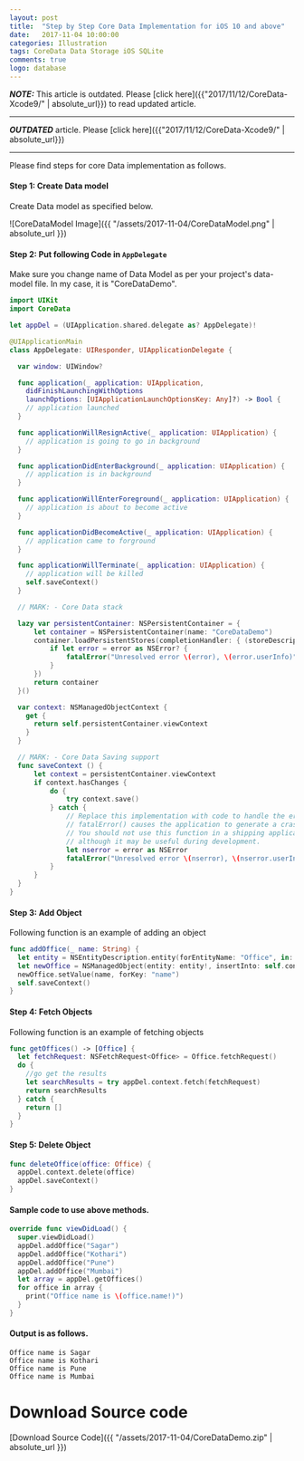 ```yaml
---
layout: post
title:  "Step by Step Core Data Implementation for iOS 10 and above"
date:   2017-11-04 10:00:00
categories: Illustration
tags: CoreData Data Storage iOS SQLite
comments: true
logo: database
---
```


***NOTE:*** This article is outdated. Please [click here]({{"2017/11/12/CoreData-Xcode9/" | absolute_url}}) to read updated article.

---

***OUTDATED*** article. Please [click here]({{"2017/11/12/CoreData-Xcode9/" | absolute_url}})

---

Please find steps for core Data implementation as follows.

#### Step 1: Create Data model 

Create Data model as specified below.

![CoreDataModel Image]({{ "/assets/2017-11-04/CoreDataModel.png" | absolute_url }})

#### Step 2: Put following Code in `AppDelegate`

Make sure you change name of Data Model as per your project's data-model file.
In my case, it is "CoreDataDemo".

```swift
import UIKit
import CoreData

let appDel = (UIApplication.shared.delegate as? AppDelegate)!

@UIApplicationMain
class AppDelegate: UIResponder, UIApplicationDelegate {

  var window: UIWindow?

  func application(_ application: UIApplication, 
    didFinishLaunchingWithOptions 
    launchOptions: [UIApplicationLaunchOptionsKey: Any]?) -> Bool {
    // application launched
  }

  func applicationWillResignActive(_ application: UIApplication) {
    // application is going to go in background
  }

  func applicationDidEnterBackground(_ application: UIApplication) {
    // application is in background
  }

  func applicationWillEnterForeground(_ application: UIApplication) {
    // application is about to become active
  }

  func applicationDidBecomeActive(_ application: UIApplication) {
    // application came to forground
  }

  func applicationWillTerminate(_ application: UIApplication) {
    // application will be killed
    self.saveContext()
  }

  // MARK: - Core Data stack

  lazy var persistentContainer: NSPersistentContainer = {
      let container = NSPersistentContainer(name: "CoreDataDemo")
      container.loadPersistentStores(completionHandler: { (storeDescription, error) in
          if let error = error as NSError? {
              fatalError("Unresolved error \(error), \(error.userInfo)")
          }
      })
      return container
  }()

  var context: NSManagedObjectContext {
    get {
      return self.persistentContainer.viewContext
    }
  }

  // MARK: - Core Data Saving support
  func saveContext () {
      let context = persistentContainer.viewContext
      if context.hasChanges {
          do {
              try context.save()
          } catch {
              // Replace this implementation with code to handle the error appropriately.
              // fatalError() causes the application to generate a crash log and terminate. 
              // You should not use this function in a shipping application, 
              // although it may be useful during development.
              let nserror = error as NSError
              fatalError("Unresolved error \(nserror), \(nserror.userInfo)")
          }
      }
  }
}
```

#### Step 3: Add Object

Following function is an example of adding an object

```swift
func addOffice(_ name: String) {
  let entity = NSEntityDescription.entity(forEntityName: "Office", in: self.context)
  let newOffice = NSManagedObject(entity: entity!, insertInto: self.context)
  newOffice.setValue(name, forKey: "name")
  self.saveContext()
}
```

#### Step 4: Fetch Objects

Following function is an example of fetching objects

```swift
func getOffices() -> [Office] {
  let fetchRequest: NSFetchRequest<Office> = Office.fetchRequest()
  do {
    //go get the results
    let searchResults = try appDel.context.fetch(fetchRequest)
    return searchResults
  } catch {
    return []
  }
}
```

#### Step 5: Delete Object

```swift
func deleteOffice(office: Office) {
  appDel.context.delete(office)
  appDel.saveContext()
}
```

#### Sample code to use above methods.

```swift
override func viewDidLoad() {
  super.viewDidLoad()
  appDel.addOffice("Sagar")
  appDel.addOffice("Kothari")
  appDel.addOffice("Pune")
  appDel.addOffice("Mumbai")
  let array = appDel.getOffices()
  for office in array {
    print("Office name is \(office.name!)")
  }
}
```

#### Output is as follows.

```
Office name is Sagar
Office name is Kothari
Office name is Pune
Office name is Mumbai
```

# Download Source code

[Download Source Code]({{ "/assets/2017-11-04/CoreDataDemo.zip" | absolute_url }})